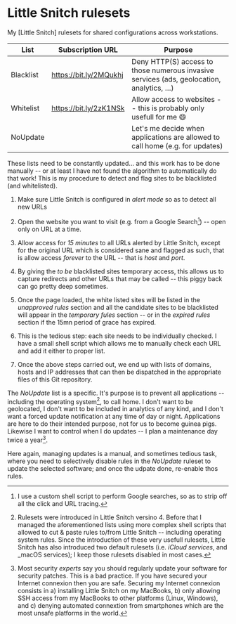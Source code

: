 # Little Snitch rulesets

My [Little Snitch] rulesets for shared configurations across workstations.

| List      | Subscription URL       | Purpose                                                                                   |
| --------- | ---------------------- | ----------------------------------------------------------------------------------------- |
| Blacklist | https://bit.ly/2MQukhj | Deny HTTP(S) access to those numerous invasive services (ads, geolocation, analytics, …)  |
| Whitelist | https://bit.ly/2zK1NSk | Allow access to websites -- this is probably only usefull for me :smile:                  |
| NoUpdate  |                        | Let's me decide when applications are allowed to call home (e.g. for updates)             |

These lists need to be constantly updated... and this work has to be done manually -- or at least I have not found the algorithm
to automatically do that work! This is my procedure to detect and flag sites to be blacklisted (and whitelisted).

1.  Make sure Little Snitch is configured in _alert mode_ so as to detect all new URLs

1.  Open the website you want to visit (e.g. from a Google Search[^google]) -- open only on URL at a time.

1.  Allow access for _15 minutes_ to all URLs alerted by Little Snitch, except for the original URL which is considered sane and
    flagged as such, that is allow access _forever_ to the URL -- that is _host_ and _port_.

1.  By giving the _to be_ blacklisted sites temporary access, this allows us to capture redirects and other URLs that may be
    called -- this piggy back can go pretty deep sometimes.

1.  Once the page loaded, the white listed sites will be listed in the _unapproved rules_ section and all the candidate sites to
    be blacklisted will appear in the _temporary fules_ section -- or in the _expired rules_ section if the 15mn period of grace
    has expired.

1.  This is the tedious step: each site needs to be individually checked. I have a small shell script which allows me to manually
    check each URL and add it either to proper list.

1.  Once the above steps carried out, we end up with lists of domains, hosts and IP addresses that can then be dispatched in the
    appropriate files of this Git repository.

  [^google]: I use a custom shell script to perform Google searches, so as to strip off all the click and URL tracing.

The _NoUpdate_ list is a specific. It's purpose is to prevent all applications -- including the operating system[^macos], to call
home. I don't want to be geolocated, I don't want to be included in analytics of any kind, and I don't want a forced update
notification at any time of day or night. Applications are here to do their intended purpose, not for us to become guinea pigs.
Likewise I want to control when I do updates -- I plan a maintenance day twice a year[^updates].

Here again, managing updates is a manual, and sometimes tedious task, where you need to selectively disable rules in the
_NoUpdate_ ruleset to update the selected software; and once the udpate done, re-enable thos rules.

  [^macos]: Rulesets were introduced in Little Snitch versino 4. Before that I managed the aforementioned lists using more complex
  shell scripts that allowed to cut & paste rules to/from Little Snitch -- including operating system rules. Since the
  introduction of these very usefull rulesets, Little Snitch has also introduced two default rulesets (i.e. _iCloud services_, and
  _macOS services); I keep those rulesets disabled in most cases.

  [^updates]: Most security _experts_ say you should regularly update your software for security patches. This is a bad practice.
  If you have secured your Internet connexion then you are safe. Securing my Internet connexion consists in a) installing Little
  Snitch on my MacBooks, b) only allowing SSH access from my MacBooks to other platforms (Linux, Windows), and c) denying
  automated connextion from smartphones which are the most unsafe platforms in the world.

